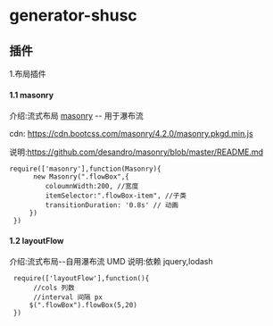 # generator-shusc


## 插件 

 1.布局插件
  
  #### 1.1   masonry
  介绍:流式布局 [masonry](https://masonry.desandro.com/) -- 用于瀑布流
  
  cdn: https://cdn.bootcss.com/masonry/4.2.0/masonry.pkgd.min.js
  
  说明:https://github.com/desandro/masonry/blob/master/README.md
  
  ```
  require(['masonry'],function(Masonry){
        new Masonry(".flowBox",{ 
           coloumnWidth:200, //宽度
           itemSelector:".flowBox-item", //子类
           transitionDuration: '0.8s' // 动画
       })
   })    
   ```
   #### 1.2   layoutFlow
   介绍:流式布局--自用瀑布流 UMD
   说明:依赖 jquery,lodash
   ```
    require(['layoutFlow'],function(){
         //cols 列数
         //interval 间隔 px
        $(".flowBox").flowBox(5,20)
    })
   ```   
   